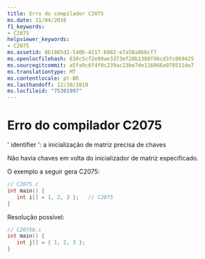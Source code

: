 ```yaml
---
title: Erro do compilador C2075
ms.date: 11/04/2016
f1_keywords:
- C2075
helpviewer_keywords:
- C2075
ms.assetid: 8b1865d2-540b-4117-b982-e7a58a0b6cf7
ms.openlocfilehash: 630c5cf2e90ae3373ef28b1388f06cd3fc069425
ms.sourcegitcommit: a5fa9c6f4f0c239ac23be7de116066a978511de7
ms.translationtype: MT
ms.contentlocale: pt-BR
ms.lasthandoff: 12/20/2019
ms.locfileid: "75301997"
---
```

# <a name="compiler-error-c2075"></a>Erro do compilador C2075

' identifier ': a inicialização de matriz precisa de chaves

Não havia chaves em volta do inicializador de matriz especificado.

O exemplo a seguir gera C2075:

```c
// C2075.c
int main() {
   int i[] = 1, 2, 3 };   // C2075
}
```

Resolução possível:

```c
// C2075b.c
int main() {
   int j[] = { 1, 2, 3 };
}
```
